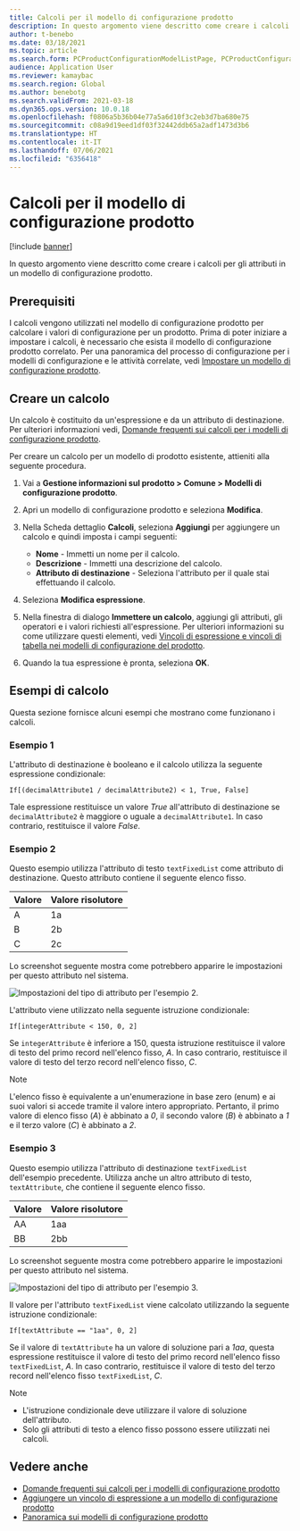 ```yaml
---
title: Calcoli per il modello di configurazione prodotto
description: In questo argomento viene descritto come creare i calcoli per gli attributi in un modello di configurazione prodotto
author: t-benebo
ms.date: 03/18/2021
ms.topic: article
ms.search.form: PCProductConfigurationModelListPage, PCProductConfigurationModelDetails
audience: Application User
ms.reviewer: kamaybac
ms.search.region: Global
ms.author: benebotg
ms.search.validFrom: 2021-03-18
ms.dyn365.ops.version: 10.0.18
ms.openlocfilehash: f0806a5b36b04e77a5a6d10f3c2eb3d7ba680e75
ms.sourcegitcommit: c08a9d19eed1df03f32442ddb65a2adf1473d3b6
ms.translationtype: HT
ms.contentlocale: it-IT
ms.lasthandoff: 07/06/2021
ms.locfileid: "6356418"
---
```

# <a name="product-configuration-model-calculations"></a>Calcoli per il modello di configurazione prodotto

[!include [banner](../includes/banner.md)]

In questo argomento viene descritto come creare i calcoli per gli attributi in un modello di configurazione prodotto.

## <a name="prerequisites"></a>Prerequisiti

I calcoli vengono utilizzati nel modello di configurazione prodotto per calcolare i valori di configurazione per un prodotto. Prima di poter iniziare a impostare i calcoli, è necessario che esista il modello di configurazione prodotto correlato. Per una panoramica del processo di configurazione per i modelli di configurazione e le attività correlate, vedi [Impostare un modello di configurazione prodotto](set-up-maintain-product-configuration-model.md).

## <a name="create-a-calculation"></a>Creare un calcolo

Un calcolo è costituito da un'espressione e da un attributo di destinazione. Per ulteriori informazioni vedi, [Domande frequenti sui calcoli per i modelli di configurazione prodotto](calculate-product-configuration-models.md).

Per creare un calcolo per un modello di prodotto esistente, attieniti alla seguente procedura.

1. Vai a **Gestione informazioni sul prodotto \> Comune \> Modelli di configurazione prodotto**.
1. Apri un modello di configurazione prodotto e seleziona **Modifica**.
1. Nella Scheda dettaglio **Calcoli**, seleziona **Aggiungi** per aggiungere un calcolo e quindi imposta i campi seguenti:

    - **Nome** - Immetti un nome per il calcolo.
    - **Descrizione** - Immetti una descrizione del calcolo.
    - **Attributo di destinazione** - Seleziona l'attributo per il quale stai effettuando il calcolo.

1. Seleziona **Modifica espressione**.
1. Nella finestra di dialogo **Immettere un calcolo**, aggiungi gli attributi, gli operatori e i valori richiesti all'espressione. Per ulteriori informazioni su come utilizzare questi elementi, vedi [Vincoli di espressione e vincoli di tabella nei modelli di configurazione del prodotto](expression-constraints-table-constraints-product-configuration-models.md).
1. Quando la tua espressione è pronta, seleziona **OK**.

## <a name="calculation-examples"></a>Esempi di calcolo

Questa sezione fornisce alcuni esempi che mostrano come funzionano i calcoli.

### <a name="example-1"></a>Esempio 1

L'attributo di destinazione è booleano e il calcolo utilizza la seguente espressione condizionale:

`If[(decimalAttribute1 / decimalAttribute2) < 1, True, False]`

Tale espressione restituisce un valore *True* all'attributo di destinazione se `decimalAttribute2` è maggiore o uguale a `decimalAttribute1`. In caso contrario, restituisce il valore *False*.

### <a name="example-2"></a>Esempio 2

Questo esempio utilizza l'attributo di testo `textFixedList` come attributo di destinazione. Questo attributo contiene il seguente elenco fisso.

| Valore | Valore risolutore |
|---|---|
| A | 1a |
| B | 2b |
| C | 2c |

Lo screenshot seguente mostra come potrebbero apparire le impostazioni per questo attributo nel sistema.

![Impostazioni del tipo di attributo per l'esempio 2.](media/model-calculations-example2.png "Impostazioni del tipo di attributo per l'esempio 2")

L'attributo viene utilizzato nella seguente istruzione condizionale:

`If[integerAttribute < 150, 0, 2]`

Se `integerAttribute` è inferiore a 150, questa istruzione restituisce il valore di testo del primo record nell'elenco fisso, *A*. In caso contrario, restituisce il valore di testo del terzo record nell'elenco fisso, *C*.

> [!NOTE]
> L'elenco fisso è equivalente a un'enumerazione in base zero (enum) e ai suoi valori si accede tramite il valore intero appropriato. Pertanto, il primo valore di elenco fisso (*A*) è abbinato a *0*, il secondo valore (*B*) è abbinato a *1* e il terzo valore (*C*) è abbinato a *2*.

### <a name="example-3"></a>Esempio 3

Questo esempio utilizza l'attributo di destinazione `textFixedList` dell'esempio precedente. Utilizza anche un altro attributo di testo, `textAttribute`, che contiene il seguente elenco fisso.

| Valore | Valore risolutore |
|---|---|
| AA | 1aa |
| BB | 2bb |

Lo screenshot seguente mostra come potrebbero apparire le impostazioni per questo attributo nel sistema.

![Impostazioni del tipo di attributo per l'esempio 3.](media/model-calculations-example3.png "Impostazioni del tipo di attributo per l'esempio 3")

Il valore per l'attributo `textFixedList` viene calcolato utilizzando la seguente istruzione condizionale:

`If[textAttribute == "1aa", 0, 2]`

Se il valore di `textAttribute` ha un valore di soluzione pari a *1aa*, questa espressione restituisce il valore di testo del primo record nell'elenco fisso `textFixedList`, *A*. In caso contrario, restituisce il valore di testo del terzo record nell'elenco fisso `textFixedList`, *C*.

> [!NOTE]
> - L'istruzione condizionale deve utilizzare il valore di soluzione dell'attributo.
> - Solo gli attributi di testo a elenco fisso possono essere utilizzati nei calcoli.

## <a name="see-also"></a>Vedere anche

- [Domande frequenti sui calcoli per i modelli di configurazione prodotto](calculate-product-configuration-models.md)
- [Aggiungere un vincolo di espressione a un modello di configurazione prodotto](tasks/add-expression-constraint-product-configuration-model.md)
- [Panoramica sui modelli di configurazione prodotto](product-configuration-models.md)
